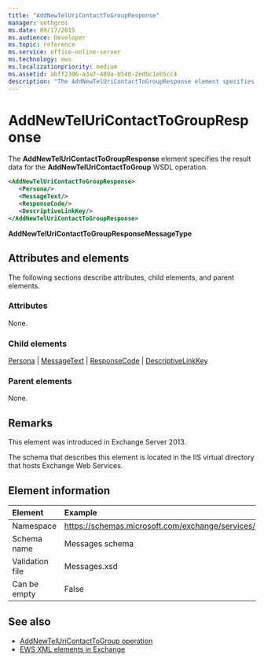 ```yaml
---
title: "AddNewTelUriContactToGroupResponse"
manager: sethgros
ms.date: 09/17/2015
ms.audience: Developer
ms.topic: reference
ms.service: office-online-server
ms.technology: ews
ms.localizationpriority: medium
ms.assetid: abff2306-a3a7-489a-b548-2edbc1eb5cc4
description: "The AddNewTelUriContactToGroupResponse element specifies the result data for the AddNewTelUriContactToGroup WSDL operation."
---
```


# AddNewTelUriContactToGroupResponse

The **AddNewTelUriContactToGroupResponse** element specifies the result data for the **AddNewTelUriContactToGroup** WSDL operation. 
  
```XML
<AddNewTelUriContactToGroupResponse>
   <Persona/>
   <MessageText/>
   <ResponseCode/>
   <DescriptiveLinkKey/>
</AddNewTelUriContactToGroupResponse>
```

 **AddNewTelUriContactToGroupResponseMessageType**
## Attributes and elements

The following sections describe attributes, child elements, and parent elements.
  
### Attributes

None.
  
### Child elements

[Persona](persona.md) | [MessageText](messagetext.md) | [ResponseCode](responsecode.md) | [DescriptiveLinkKey](descriptivelinkkey.md)
  
### Parent elements

None.
  
## Remarks

This element was introduced in Exchange Server 2013.
  
The schema that describes this element is located in the IIS virtual directory that hosts Exchange Web Services.
  
## Element information

| Element | Example |
|:-----|:-----|
|Namespace  <br/> |https://schemas.microsoft.com/exchange/services/2006/messages  <br/> |
|Schema name  <br/> |Messages schema  <br/> |
|Validation file  <br/> |Messages.xsd  <br/> |
|Can be empty  <br/> |False  <br/> |
   
## See also

- [AddNewTelUriContactToGroup operation](addnewteluricontacttogroup-operation.md)
- [EWS XML elements in Exchange](ews-xml-elements-in-exchange.md)

